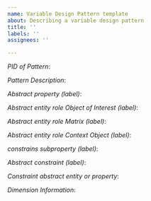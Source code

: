 ```yaml
---
name: Variable Design Pattern template
about: Describing a variable design pattern
title: ''
labels: ''
assignees: ''

---
```


*PID of Pattern*:

*Pattern Description*:

*Abstract property (label)*:

*Abstract entity role Object of Interest (label)*:

*Abstract entity role Matrix (label)*:

*Abstract entity role Context Object (label)*:

*constrains subproperty (label)*:

*Abstract constraint (label)*:

*Constraint abstract entity or property*:

*Dimension Information*:
